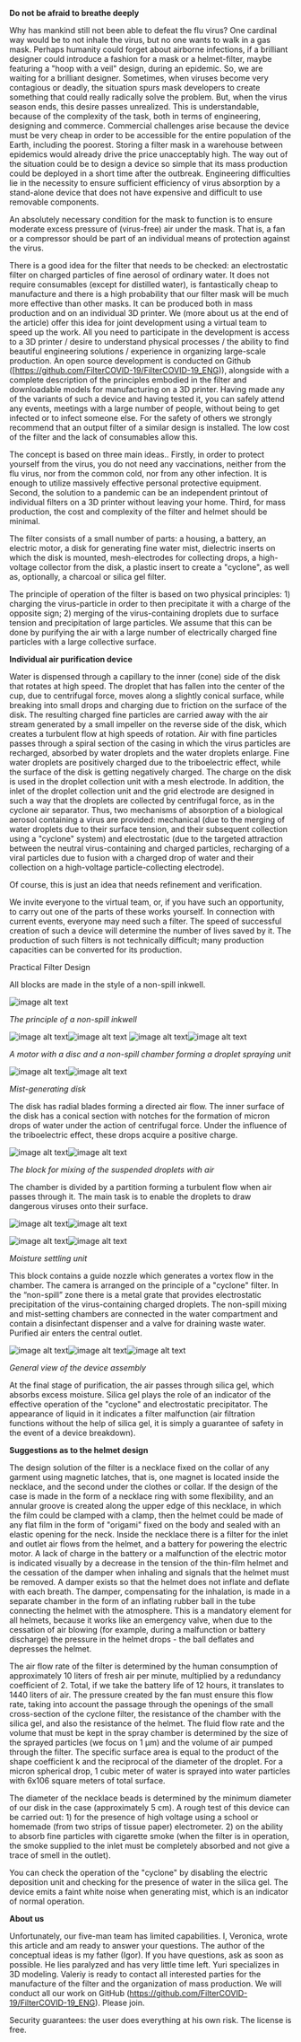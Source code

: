 ﻿**Do not be afraid to breathe deeply**

Why has mankind still not been able to defeat the flu virus? One cardinal way would be to not inhale the virus, but no one wants to walk in a gas mask. Perhaps humanity could forget about airborne infections, if a brilliant designer could introduce a fashion for a mask or a helmet-filter, maybe featuring a "hoop with a veil" design, during an epidemic. So, we are waiting for a brilliant designer. Sometimes, when viruses become very contagious or deadly, the situation spurs mask developers to create something that could really radically solve the problem. But, when the virus season ends, this desire passes unrealized. This is understandable, because of the complexity of the task, both in terms of engineering, designing and commerce. Commercial challenges arise because the device must be very cheap in order to be accessible for the entire population of the Earth, including the poorest. Storing a filter mask in a warehouse between epidemics would already drive the price unacceptably high. The way out of the situation could be to design a device so simple that its mass production could be deployed in a short time after the outbreak. Engineering difficulties lie in the necessity to ensure sufficient efficiency of virus absorption by a stand-alone device that does not have expensive and difficult to use removable components.

An absolutely necessary condition for the mask to function is to ensure moderate excess pressure of  (virus-free) air under the mask. That is,  a fan or a compressor should be part of an individual means of protection against the virus.

There is a good idea for the filter that needs to be checked: an electrostatic filter on charged particles of fine aerosol of ordinary water. It does not require consumables (except for distilled water), is fantastically cheap to manufacture and there is a high probability that our filter mask will be much more effective than other masks. It can be produced both in mass production and on an individual 3D printer. We (more about us at the end of the article) offer this idea for joint development using a virtual team to speed up the work. All you need to participate in the development is access to a 3D printer / desire to understand physical processes / the ability to find beautiful engineering solutions / experience in organizing large-scale production. An open source development is conducted on Github ([https://github.com/FilterCOVID-19/FilterCOVID-19_ENG)), alongside with a complete description of the principles embodied in the filter and downloadable models for manufacturing on a 3D printer. Having made any of the variants of such a device and having tested it, you can safely attend any events, meetings with a large number of people, without being to get infected or to infect someone else. For the safety of others we strongly recommend that an output filter of a similar design is installed. The low cost of the filter and the lack of consumables allow this. 

The concept is based on three main ideas.. Firstly, in order to protect yourself from the virus, you do not need any vaccinations, neither from the flu virus, nor from the common cold, nor from any other infection. It is enough to utilize massively effective personal protective equipment. Second, the solution to a pandemic can be an independent printout of individual filters on a 3D printer without leaving your home. Third, for mass production, the cost and complexity of the filter and helmet should be minimal.

The filter consists of a small number of parts: a housing, a battery, an electric motor, a disk for generating fine water mist, dielectric inserts on which the disk is mounted, mesh-electrodes for collecting drops, a high-voltage collector from the disk, a plastic insert to create a "cyclone", as well as, optionally, a charcoal or silica gel filter.

The principle of operation of the filter is based on two physical principles: 1) charging the virus-particle in order to then precipitate it with a charge of the opposite sign; 2) merging of the virus-containing droplets due to surface tension and precipitation of large particles. We assume that this can be done by purifying the air with a large number of electrically charged fine particles with a large collective surface.

**Individual air purification device**

Water is dispensed through a capillary to the inner (cone) side of the disk that rotates at high speed. The droplet that has fallen into the center of the cup, due to centrifugal force, moves along a slightly conical surface, while breaking into small drops and charging due to friction on the surface of the disk. The resulting charged fine particles are carried away with the air stream generated by a small impeller on the reverse side of the disk, which creates a turbulent flow at high speeds of rotation. Air with fine particles passes through a spiral section of the casing in which the virus particles are recharged, absorbed by water droplets and the water droplets enlarge. Fine water droplets are positively charged due to the triboelectric effect, while the surface of the disk is getting negatively charged. The charge on the disk is used in the droplet collection unit with a mesh electrode. In addition, the inlet of the droplet collection unit and the grid electrode are designed in such a way that the droplets are collected by centrifugal force, as in the cyclone air separator. Thus, two mechanisms of absorption of a biological aerosol containing a virus are provided: mechanical (due to the merging of water droplets due to their surface tension, and their subsequent collection using a "cyclone" system) and electrostatic (due to the targeted attraction between the neutral virus-containing and charged particles, recharging of a viral particles due to fusion with a charged drop of water and their collection on a high-voltage particle-collecting electrode).

Of course, this is just an idea that needs refinement and verification.

We invite everyone to the virtual team, or, if you have such an opportunity, to carry out one of the parts of these works yourself. In connection with current events, everyone may need such a filter. The speed of successful creation of such a device will determine the number of lives saved by it. The production of such filters is not technically difficult; many production capacities can be converted for its production.

Practical Filter Design

All blocks are made in the style of a non-spill inkwell.

![image alt text](image_17.png)

*The principle of a non-spill inkwell*

![image alt text](image_18.png)![image alt text](image_19.png) ![image alt text](image_20.png)![image alt text](image_21.png)

*A motor with a disc and a non-spill chamber forming a droplet spraying unit*

![image alt text](image_22.png)![image alt text](image_23.png)

*Mist-generating disk*

The disk has radial blades forming a directed air flow. The inner surface of the disk has a conical section with notches for the formation of micron drops of water under the action of centrifugal force. Under the influence of the triboelectric effect, these drops acquire a positive charge.

![image alt text](image_24.png)![image alt text](image_25.png)

*The block for mixing of the suspended droplets with air*

The chamber is divided by a partition forming a turbulent flow when air passes through it. The main task is to enable the droplets to draw dangerous viruses onto their surface.

![image alt text](image_26.png)![image alt text](image_27.png)

![image alt text](image_28.png)![image alt text](image_29.png)

*Moisture settling unit*

This block contains a guide nozzle which generates a vortex flow in the chamber. The camera is arranged on the principle of a "cyclone" filter. In the “non-spill” zone there is a metal grate that provides electrostatic precipitation of the virus-containing charged droplets. The non-spill mixing and mist-setting chambers are connected in the water compartment and contain a disinfectant dispenser and a valve for draining waste water. Purified air enters the central outlet.

![image alt text](image_30.png)![image alt text](image_31.png)![image alt text](image_32.png)

*General view of the device assembly*

At the final stage of purification, the air passes through silica gel, which absorbs excess moisture. Silica gel plays the role of an indicator of the effective operation of the "cyclone" and electrostatic precipitator. The appearance of liquid in it indicates a filter malfunction (air filtration functions without the help of silica gel, it is simply a guarantee of safety in the event of a device breakdown).

**Suggestions as to the helmet design**

The design solution of the filter is a necklace fixed on the collar of any garment using magnetic latches, that is, one magnet is located inside the necklace, and the second under the clothes or collar. If the design of the case is made in the form of a necklace ring with some flexibility, and an annular groove is created along the upper edge of this necklace, in which the film could be clamped with a clamp, then the helmet could be made of any flat film in the form of "origami" fixed on the body and sealed with an elastic opening for the neck. Inside the necklace there is a filter for the inlet and outlet air flows from the helmet, and a battery for powering the electric motor. A lack of charge in the battery or a malfunction of the electric motor is indicated visually by a decrease in the tension of the thin-film helmet and the cessation of the damper when inhaling and signals that the helmet must be removed. A damper exists so that the helmet does not inflate and deflate with each breath. The damper, compensating for the inhalation, is made in a separate chamber in the form of an inflating rubber ball in the tube connecting the helmet with the atmosphere. This is a mandatory element for all helmets, because it works like an emergency valve, when due to the cessation of air blowing (for example, during a malfunction or battery discharge) the pressure in the helmet drops - the ball deflates and depresses the helmet.

The air flow rate of the filter is determined by the human consumption of approximately 10 liters of fresh air per minute, multiplied by a redundancy coefficient of 2. Total, if we take the battery life of 12 hours, it translates to 1440 liters of air. The pressure created by the fan must ensure this flow rate, taking into account the passage through the openings of the small cross-section of the cyclone filter, the resistance of the chamber with the silica gel, and also the resistance of the helmet. The fluid flow rate and the volume that must be kept in the spray chamber is determined by the size of the sprayed particles (we focus on 1 μm) and the volume of air pumped through the filter. The specific surface area is equal to the product of the shape coefficient k and the reciprocal of the diameter of the droplet. For a micron spherical drop, 1 cubic meter of water is sprayed into water particles with 6x106 square meters of total surface.

The diameter of the necklace beads is determined by the minimum diameter of our disk in the case (approximately 5 cm). A rough test of this device can be carried out: 1) for the presence of high voltage using a school or homemade (from two strips of tissue paper) electrometer. 2) on the ability to absorb fine particles with cigarette smoke (when the filter is in operation, the smoke supplied to the inlet must be completely absorbed and not give a trace of smell in the outlet).

You can check the operation of the "cyclone" by disabling the electric deposition unit and checking for the presence of water in the silica gel. The device emits a faint white noise when generating mist, which is an indicator of normal operation.

**About us**

Unfortunately, our five-man team has limited capabilities. I, Veronica, wrote this article and am ready to answer your questions. The author of the conceptual ideas is my father (Igor). If you have questions, ask as soon as possible. He lies paralyzed and has very little time left. Yuri specializes in 3D modeling. Valeriy is ready to contact all interested parties for the manufacture of the filter and the organization of mass production. We will conduct all our work on GitHub (https://github.com/FilterCOVID-19/FilterCOVID-19_ENG). Please join.

Security guarantees: the user does everything at his own risk. The license is free.

